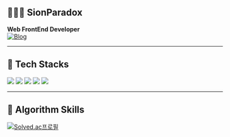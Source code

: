 ## 👨🏻‍💻 SionParadox

**Web FrontEnd Developer**  
[![Blog](https://img.shields.io/badge/Personal%20Blog-Visit-blue?style=flat-square)](https://sionparadox.github.io/)

---

## 🚀 Tech Stacks

<img src="https://img.shields.io/badge/Javascript-F7DF1E?style=for-the-badge&logo=Javascript&logoColor=white">
<img src="https://img.shields.io/badge/TypeScript-007ACC?style=for-the-badge&logo=typescript&logoColor=white">
<img src="https://img.shields.io/badge/React-61DAFB?style=for-the-badge&logo=React&logoColor=white">
<img src="https://img.shields.io/badge/Next.js-000000?style=for-the-badge&logo=Next.js&logoColor=white">
<img src="https://img.shields.io/badge/Tailwind_CSS-38B2AC?style=for-the-badge&logo=tailwind-css&logoColor=white">

---

## 📓 Algorithm Skills

[![Solved.ac프로필](http://mazassumnida.wtf/api/v2/generate_badge?boj=sion9999)](https://solved.ac/sion9999)
